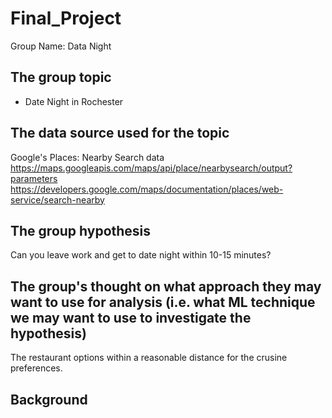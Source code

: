 # Final_Project
Group Name: Data Night

## The group topic
- Date Night in Rochester


## The data source used for the topic

Google's Places: Nearby Search data
https://maps.googleapis.com/maps/api/place/nearbysearch/output?parameters
https://developers.google.com/maps/documentation/places/web-service/search-nearby


## The group hypothesis
Can you leave work and get to date night within 10-15 minutes?


## The group's thought on what approach they may want to use for analysis (i.e. what ML technique we may want to use to investigate the hypothesis)
The restaurant options within a reasonable distance for the crusine preferences. 

## Background
